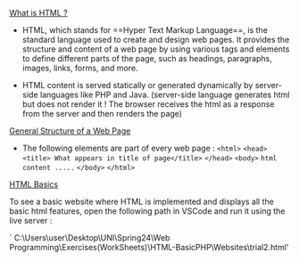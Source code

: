 
<u>  What is HTML ? </u>

- HTML, which stands for ==Hyper Text Markup Language==, is the standard language used to create and design web pages. It provides the structure and content of a web page by using various tags and elements to define different parts of the page, such as headings, paragraphs, images, links, forms, and more.

- HTML content is served statically or generated dynamically by server-side languages like 
	PHP and Java. (server-side language generates html but does not render it ! The browser receives the html as a response from the server and then renders the page)
	

<u> General Structure of a Web Page </u>

- The following elements are part of every web page :
`<html>`
	`<head>`
			`<title> What appears in title of page</title>`
	`</head>`
		`<body>`
			`html content .....`
		`</body>`
`</html>`




<u>HTML Basics</u> 

To see a basic website where HTML is implemented and displays all the basic html features, open the following path in VSCode and run it using the live server : 

` C:\Users\user\Desktop\UNI\Spring24\Web Programming\Exercises(WorkSheets)\HTML-BasicPHP\Websites\trial2.html'
